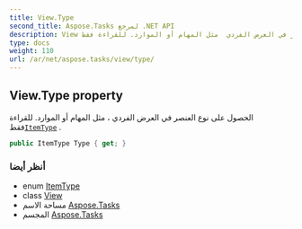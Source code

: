 ```yaml
---
title: View.Type
second_title: Aspose.Tasks لمرجع .NET API
description: View ملكية. الحصول على نوع العنصر في العرض الفردي  مثل المهام أو الموارد. للقراءة فقطItemType .
type: docs
weight: 110
url: /ar/net/aspose.tasks/view/type/
---
```

## View.Type property

الحصول على نوع العنصر في العرض الفردي ، مثل المهام أو الموارد. للقراءة فقط[`ItemType`](../../itemtype/) .

```csharp
public ItemType Type { get; }
```

### أنظر أيضا

* enum [ItemType](../../itemtype/)
* class [View](../)
* مساحة الاسم [Aspose.Tasks](../../view/)
* المجسم [Aspose.Tasks](../../../)


